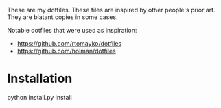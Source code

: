 These are my dotfiles. These files are inspired by other people's prior art. They are blatant copies in some cases.

Notable dotfiles that were used as inspiration:
* https://github.com/rtomayko/dotfiles
* https://github.com/holman/dotfiles


Installation
============
python install.py install
